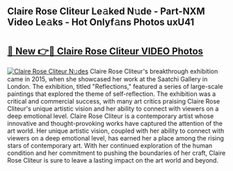 ## Claire Rose Cliteur Le𝚊ked N𝚞de - Part-NXM Video Le𝚊ks - Hot Onlyf𝚊ns Photos uxU41

# <h2><a href="http://ac18251.deff.icu/?id=Claire+Rose+Cliteur">🔗 New 👉🔴 Claire Rose Cliteur VIDEO Photos</a></h2>

[![Claire Rose Cliteur N𝚞des](https://i.imgur.com/rIISA9y.gif)](http://ac18251.deff.icu/?id=Claire+Rose+Cliteur)
Claire Rose Cliteur's breakthrough exhibition came in 2015, when she showcased her work at the Saatchi Gallery in London. The exhibition, titled "Reflections," featured a series of large-scale paintings that explored the theme of self-reflection. The exhibition was a critical and commercial success, with many art critics praising Claire Rose Cliteur's unique artistic vision and her ability to connect with viewers on a deep emotional level. Claire Rose Cliteur is a contemporary artist whose innovative and thought-provoking works have captured the attention of the art world. Her unique artistic vision, coupled with her ability to connect with viewers on a deep emotional level, has earned her a place among the rising stars of contemporary art. With her continued exploration of the human condition and her commitment to pushing the boundaries of her craft, Claire Rose Cliteur is sure to leave a lasting impact on the art world and beyond.
